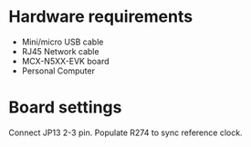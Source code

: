 Hardware requirements
=====================
- Mini/micro USB cable
- RJ45 Network cable
- MCX-N5XX-EVK board
- Personal Computer

Board settings
============
Connect JP13 2-3 pin.
Populate R274 to sync reference clock.